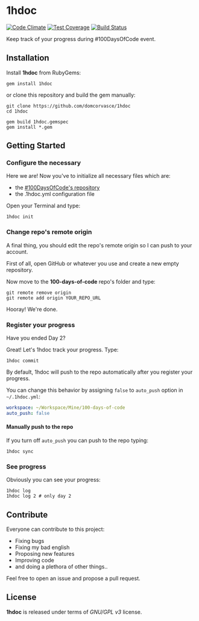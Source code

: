 # 1hdoc
[![Code Climate](https://codeclimate.com/github/domcorvasce/1hdoc/badges/gpa.svg)](https://codeclimate.com/github/domcorvasce/1hdoc)
[![Test Coverage](https://codeclimate.com/github/domcorvasce/1hdoc/badges/coverage.svg)](https://codeclimate.com/github/domcorvasce/1hdoc/coverage)
[![Build Status](https://travis-ci.org/domcorvasce/1hdoc.svg?branch=master)](https://travis-ci.org/domcorvasce/1hdoc)

Keep track of your progress during #100DaysOfCode event.

## Installation

Install **1hdoc** from RubyGems:

```shell
gem install 1hdoc
```

or clone this repository and build the gem manually:

```shell
git clone https://github.com/domcorvasce/1hdoc
cd 1hdoc

gem build 1hdoc.gemspec
gem install *.gem
```

## Getting Started

### Configure the necessary

Here we are! Now you've to initialize all necessary files which are:
  
  - the [#100DaysOfCode's repository](https://github.com/Kallaway/100-days-of-code)
  - the .1hdoc.yml configuration file

Open your Terminal and type:

```shell
1hdoc init
```

### Change repo's remote origin

A final thing, you should edit the repo's remote origin so I can 
push to your account.

First of all, open GitHub or whatever you use and create a new empty repository.

Now move to the **100-days-of-code** repo's folder and type:

```shell
git remote remove origin
git remote add origin YOUR_REPO_URL
```

Hooray! We're done.

### Register your progress

Have you ended Day 2? 

Great! Let's 1hdoc track your progress. Type:

```shell
1hdoc commit
```

By default, 1hdoc will push to the repo automatically after you 
register your progress. 

You can change this behavior by assigning `false` to `auto_push` option in 
`~/.1hdoc.yml`:

```yaml
workspace: ~/Workspace/Mine/100-days-of-code
auto_push: false
```

#### Manually push to the repo

If you turn off `auto_push` you can push to the repo typing:

```shell
1hdoc sync
```

### See progress

Obviously you can see your progress:

```shell
1hdoc log
1hdoc log 2 # only day 2
```

## Contribute

Everyone can contribute to this project:

  - Fixing bugs
  - Fixing my bad english
  - Proposing new features
  - Improving code
  - and doing a plethora of other things..
  
Feel free to open an issue and propose a pull request.

## License

**1hdoc** is released under terms of _GNU/GPL v3_ license.